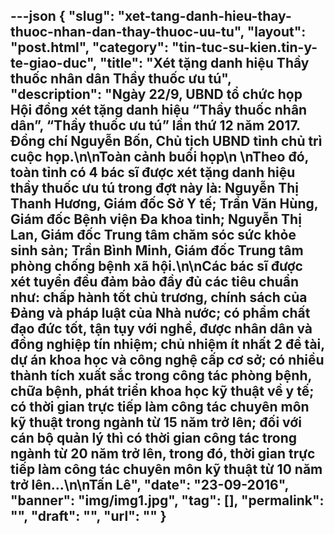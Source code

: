 ---json
{
    "slug": "xet-tang-danh-hieu-thay-thuoc-nhan-dan-thay-thuoc-uu-tu",
    "layout": "post.html",
    "category": "tin-tuc-su-kien.tin-y-te-giao-duc",
    "title": "Xét tặng danh hiệu Thầy thuốc nhân dân Thầy thuốc ưu tú",
    "description": "Ngày 22/9, UBND tổ chức họp Hội đồng xét tặng danh hiệu “Thầy thuốc nhân dân”, “Thầy thuốc ưu tú” lần thứ 12 năm 2017. Đồng chí Nguyễn Bốn, Chủ tịch UBND tỉnh chủ trì cuộc họp.\n\nToàn cảnh buổi họp\n \nTheo đó, toàn tỉnh có 4 bác sĩ được xét tặng danh hiệu thầy thuốc ưu tú trong đợt này là: Nguyễn Thị Thanh Hương, Giám đốc Sở Y tế; Trần Văn Hùng, Giám đốc Bệnh viện Đa khoa tỉnh; Nguyễn Thị Lan, Giám đốc Trung tâm chăm sóc sức khỏe sinh sản; Trần Bình Minh, Giám đốc Trung tâm phòng chống bệnh xã hội.\n\nCác bác sĩ được xét tuyển đều đảm bảo đầy đủ các tiêu chuẩn như: chấp hành tốt chủ trương, chính sách của Đảng và pháp luật của Nhà nước; có phẩm chất đạo đức tốt, tận tụy với nghề, được nhân dân và đồng nghiệp tín nhiệm; chủ nhiệm ít nhất 2 đề tài, dự án khoa học và công nghệ cấp cơ sở; có nhiều thành tích xuất sắc trong công tác phòng bệnh, chữa bệnh, phát triển khoa học kỹ thuật về y tế; có thời gian trực tiếp làm công tác chuyên môn kỹ thuật trong ngành từ 15 năm trở lên; đối với cán bộ quản lý thì có thời gian công tác trong ngành từ 20 năm trở lên, trong đó, thời gian trực tiếp làm công tác chuyên môn kỹ thuật từ 10 năm trở lên...\n\nTấn Lê",
    "date": "23-09-2016",
    "banner": "img/img1.jpg",
    "tag": [],
    "permalink": "",
    "draft": "",
    "url": ""
}
---
